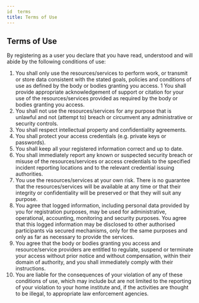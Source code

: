 ```yaml
---
id  terms
title: Terms of Use
---
```


## Terms of Use
By registering as a user you declare that you have read, understood and will abide by the following conditions of use:

1. You shall only use the resources/services to perform work, or transmit or store data consistent with the stated goals, policies and conditions of use as defined by the body or bodies granting you access.
1 You shall provide appropriate acknowledgement of support or citation for your use of the resources/services provided as required by the body or bodies  granting you access.
1.  You shall not use the resources/services for any purpose that is unlawful and not (attempt to) breach or circumvent any administrative or security controls.
1. You shall respect intellectual property and confidentiality agreements.
1. You shall protect your access credentials (e.g. private keys or passwords).
1. You shall keep all your registered information correct and up to date.
1. You shall immediately report any known or suspected security breach or misuse of the resources/services or access credentials to the specified incident reporting locations and to the relevant credential issuing authorities.
1. You use the resources/services at your own risk. There is no guarantee that the resources/services will be available at any time or that their integrity or confidentiality will be preserved or that they will suit any purpose.
1. You agree that logged information, including personal data provided by you for registration purposes, may be used for administrative, operational, accounting, monitoring and security purposes. You agree that this logged information may be disclosed to other authorised participants via secured mechanisms, only for the same purposes and only as far as necessary to provide the services.
1. You agree that the body or bodies granting you access and resource/service providers are entitled to regulate, suspend or terminate your access without prior notice and without compensation, within their domain of authority, and you shall immediately comply with their instructions.
1. You are liable for the consequences of your violation of any of these conditions of use, which may include but are not limited to the reporting of your violation to your home institute and, if the activities are thought to be illegal, to appropriate law enforcement agencies.
